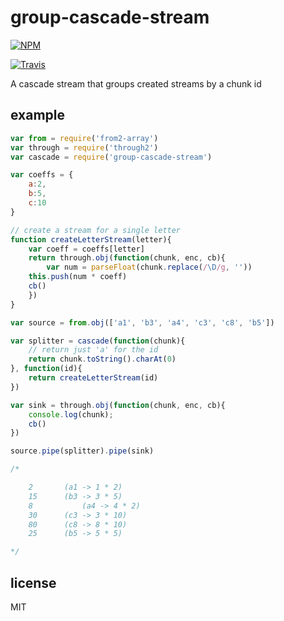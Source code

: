 group-cascade-stream
====================

[![NPM](https://nodei.co/npm/group-cascade-stream.png?global=true)](https://nodei.co/npm/group-cascade-stream/)

[![Travis](http://img.shields.io/travis/binocarlos/group-cascade-stream.svg?style=flat)](https://travis-ci.org/binocarlos/group-cascade-stream)

A cascade stream that groups created streams by a chunk id

## example

```js
var from = require('from2-array')
var through = require('through2')
var cascade = require('group-cascade-stream')

var coeffs = {
	a:2,
	b:5,
	c:10
}

// create a stream for a single letter
function createLetterStream(letter){
	var coeff = coeffs[letter]
	return through.obj(function(chunk, enc, cb){
		var num = parseFloat(chunk.replace(/\D/g, ''))
    this.push(num * coeff)
    cb()
	})
}

var source = from.obj(['a1', 'b3', 'a4', 'c3', 'c8', 'b5'])

var splitter = cascade(function(chunk){
	// return just 'a' for the id
	return chunk.toString().charAt(0)
}, function(id){
	return createLetterStream(id)
})

var sink = through.obj(function(chunk, enc, cb){
	console.log(chunk);
	cb()
})

source.pipe(splitter).pipe(sink)

/*

	2 		(a1 -> 1 * 2)
	15		(b3 -> 3 * 5)
	8			(a4 -> 4 * 2)
	30		(c3 -> 3 * 10)
	80		(c8 -> 8 * 10)
	25		(b5 -> 5 * 5)

*/
```

## license

MIT